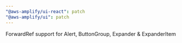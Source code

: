 ```yaml
---
"@aws-amplify/ui-react": patch
"@aws-amplify/ui": patch
---
```


ForwardRef support for Alert, ButtonGroup, Expander & ExpanderItem
